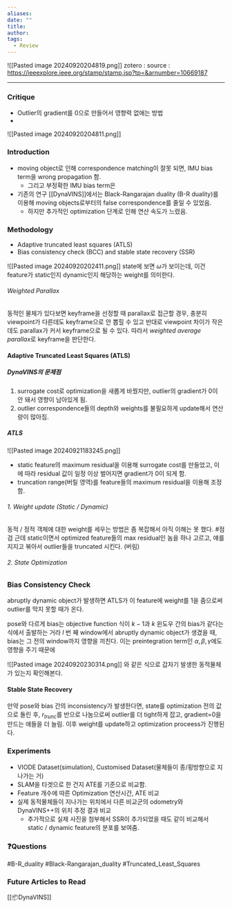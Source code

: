 ```yaml
---
aliases: 
date: ""
title: 
author: 
tags:
  - Review
---
```

![[Pasted image 20240920204819.png]]
zotero : 
source : https://ieeexplore.ieee.org/stamp/stamp.jsp?tp=&arnumber=10669187

---
### Critique
- Outlier의 gradient를 0으로 만들어서 영향력 없애는 방법
- 


![[Pasted image 20240920204811.png]]
### Introduction
- moving object로 인해 correspondence matching이 잘못 되면, IMU bias term을 wrong propagation 함.
	- 그리고 부정확한 IMU bias term은 
- 기존의 연구 [[DynaVINS]]에서는 Black-Rangarajan duality (B-R duality)를 이용해 moving objects로부터의 false correspondence를 줄일 수 있었음.
	- 하지만 추가적인 optimization 단계로 인해 연산 속도가 느렸음.

### Methodology
- Adaptive truncated least squares (ATLS)
- Bias consistency check (BCC) and stable state recovery (SSR)

![[Pasted image 20240920202411.png]]
state에 보면 $\omega$가 보이는데, 이건 feature가 static인지 dynamic인지 해당하는 weight를 의미한다.
###### Weighted Parallax
동적인 물체가 있다보면 keyframe을 선정할 때 parallax로 접근할 경우, 충분히 viewpoint가 다른데도 keyframe으로 안 뽑힐 수 있고 반대로 viewpoint 차이가 작은데도 parallax가 커서 keyframe으로 될 수 있다. 따라서 *weighted average parallax*로 keyframe을 판단한다.

#### Adaptive Truncated Least Squares (ATLS)
##### DynaVINS의 문제점
1. surrogate cost로 optimization을 새롭게 바꿨지만, outlier의 gradient가 0이 안 돼서 영향이 남아있게 됨.
2. outlier correspondence들의 depth와 weights를 불필요하게 update해서 연산량이 많아짐.

##### ATLS
![[Pasted image 20240921183245.png]]
- static feature의 maximum residual을 이용해 surrogate cost를 만들었고, 이에 따라 residual 값이 일정 이상 벌어지면 gradient가 0이 되게 함.
- truncation range(버릴 영역)를 feature들의 maximum residual을 이용해 조정함.

###### 1. Weight update (Static / Dynamic)
동적 / 정적 객체에 대한 weight를 세우는 방법은 좀 복잡해서 아직 이해는 못 했다. #점검 
근데 static이면서 optimized feature들의 max residual인 놈을 하나 고르고, 얘를 지지고 볶아서 outlier들을 truncated 시킨다. (버림)
###### 2. State Optimization

### Bias Consistency Check
abruptly dynamic object가 발생하면 ATLS가 이 feature에 weight를 1을 줌으로써 outlier를 막지 못할 때가 온다. 

pose와 다르게 bias는 objective function 식이 $k-1$과 $k$ 윈도우 간의 bias가 같다는 식에서 출발하는 거라 $l$ 번 째 window에서 abruptly dynamic object가 생겼을 때, bias는 그 전의 window까지 영향을 끼친다. 이는 preintegration term인 $\alpha, \beta, \gamma$에도 영향을 주기 때문에 

![[Pasted image 20240920230314.png]]
와 같은 식으로 갑자기 발생한 동적물체가 있는지 확인해본다.

#### Stable State Recovery
만약 pose와 bias 간의 inconsistency가 발생한다면, state를  optimization 전의 값으로 돌린 후, $r_{trunc}$를 반으로 나눔으로써 outlier를 더 tight하게 잡고, gradient=0을 만드는 애들을 더 늘림. 
이후 weight를 update하고 optimization proceess가 진행된다.
### Experiments
- VIODE Dataset(simulation), Customised Dataset(물체들이 종/횡방향으로 지나가는 거)
- SLAM을 타겟으로 한 건지 ATE를 기준으로 비교함. 
- Feature 개수에 따른 Optimization 연산시간, ATE 비교 
- 실제 동적물체들이 지나가는 위치에서 다른 비교군의 odometry와 DynaVINS++의 위치 추정 결과 비교
	- 추가적으로 실제 사진을 첨부해서 SSR이 추가되었을 때도 같이 비교해서 static / dynamic feature의 분포를 보여줌.


### ❓️Questions
#B-R_duality
#Black-Rangarajan_duality
#Truncated_Least_Squares

### Future Articles to Read
[[📦️DynaVINS]]